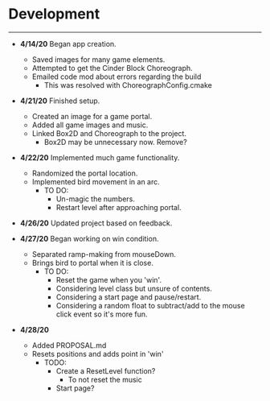 # Development

---

 - **4/14/20** Began app creation.
    - Saved images for many game elements.
    - Attempted to get the Cinder Block Choreograph.
    - Emailed code mod about errors regarding the build
        - This was resolved with ChoreographConfig.cmake

 - **4/21/20** Finished setup.
    - Created an image for a game portal.
    - Added all game images and music.
    - Linked Box2D and Choreograph to the project.
        - Box2D may be unnecessary now. Remove?
 
 - **4/22/20** Implemented much game functionality.
    - Randomized the portal location. 
    - Implemented bird movement in an arc.
        - TO DO: 
            - Un-magic the numbers.
            - Restart level after approaching portal.
 
 - **4/26/20** Updated project based on feedback.
 
 - **4/27/20** Began working on win condition.
    - Separated ramp-making from mouseDown.
    - Brings bird to portal when it is close. 
        - TO DO:
            - Reset the game when you 'win'.
            - Considering level class but unsure of contents.
            - Considering a start page and pause/restart.
            - Considering a random float to subtract/add
            to the mouse click event so it's more fun.
            
 - **4/28/20** 
    - Added PROPOSAL.md
    - Resets positions and adds point in 'win'
        - TODO: 
            - Create a ResetLevel function?
                - To not reset the music
            - Start page?
